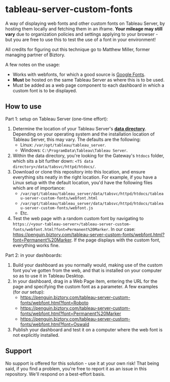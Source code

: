 # tableau-server-custom-fonts
A way of displaying web fonts and other custom fonts on Tableau Server, by hosting them locally and fetching them in an iframe. **Your mileage may still vary** due to organization policies and settings applying to your browser - but you are free to use this to test the use of a font in your environment!

All credits for figuring out this technique go to Matthew Miller, former managing partner of Biztory.

A few notes on the usage:

* Works with webfonts, for which a good source is [Google Fonts](https://fonts.google.com/).
* **Must** be hosted on the same Tableau Server as where this is to be used.
* Must be added as a web page component to each dashboard in which a custom font is to be displayed.

## How to use

Part 1: setup on Tableau Server (one-time effort):

1. Determine the location of your Tableau Server's **[data directory](https://help.tableau.com/current/server-linux/en-us/requ.htm#data-directory)**. Depending on your operating system and the installation location of Tableau Server, this may vary. The defaults are the following:  
    * Linux: `/var/opt/tableau/tableau_server`.
    * Windows: `C:\ProgramData\Tableau\Tableau Server`.
1. Within the data directory, you're looking for the Gateway's `htdocs` folder, which sits a bit further down: `<TS data directory>/data/tabsvc/httpd/htdocs/`.
1. Download or clone this repository into this location, and ensure everything sits neatly in the right location. For example, if you have a Linux setup with the default location, you'd have the following files which are of importance:  
    * `/var/opt/tableau/tableau_server/data/tabsvc/httpd/htdocs/tableau-server-custom-fonts/webfont.html`
    * `/var/opt/tableau/tableau_server/data/tabsvc/httpd/htdocs/tableau-server-custom-fonts/webfont.js`
    * Etc.
1. Test the web page with a random custom font by navigating to `https://<your-tableau-server>/tableau-server-custom-fonts/webfont.html?font=Permanent%20Marker`. In our case: https://penguin.biztory.com/tableau-server-custom-fonts/webfont.html?font=Permanent%20Marker. If the page displays with the custom font, everything works fine.

Part 2: in your dashboards:

1. Build your dashboard as you normally would, making use of the custom font you've gotten from the web, and that is installed on your computer so as to use it in Tableau Desktop.
1. In your dashboard, drag in a Web Page item, entering the URL for the page and specifying the custom font as a parameter. A few examples (for _our_ setup):  
    * https://penguin.biztory.com/tableau-server-custom-fonts/webfont.html?font=Roboto
    * https://penguin.biztory.com/tableau-server-custom-fonts/webfont.html?font=Permanent%20Marker
    * https://penguin.biztory.com/tableau-server-custom-fonts/webfont.html?font=Oswald
1. Publish your dashboard and test it on a computer where the web font is not explicitly installed.

## Support

No support is offered for this solution - use it at your own risk! That being said, if you find a problem, you're free to report it as an issue in this repository. We'll respond on a best-effort basis.
